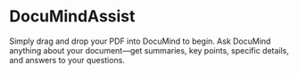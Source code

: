 # DocuMindAssist
Simply drag and drop your PDF into DocuMind to begin. Ask DocuMind anything about your document—get summaries, key points, specific details, and answers to your questions.
